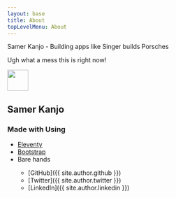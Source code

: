 ```yaml
---
layout: base
title: About
topLevelMenu: About
---
```


Samer Kanjo - Building apps like Singer builds Porsches

Ugh what a mess this is right now!

<img src="/img/xorshift-196.png" width="48" height="48" class="float-left" alt=""><h2>Samer Kanjo</h2>
<a href="{{ site.author.github }}" target="_blank"><i class="fab fa-github"></i></a>
<a href="{{ site.author.twitter }}" target="_blank"><i class="fab fa-twitter"></i></a>
<a href="{{ site.author.linkedin }}" target="_blank"><i class="fab fa-linkedin"></i></a>

<h3>Made with <i class="fas fa-heart"></i> Using</h3>
<ul>
<li><a href="https://11ty.dev/" target="_blank">Eleventy</a></li>
<li><a href="https://getbootstrap.com/" target="_blank">Bootstrap</a></li>
<li>Bare hands</li>


* [GitHub]({{ site.author.github }})
* [Twitter]({{ site.author.twitter }})
* [LinkedIn]({{ site.author.linkedin }})
